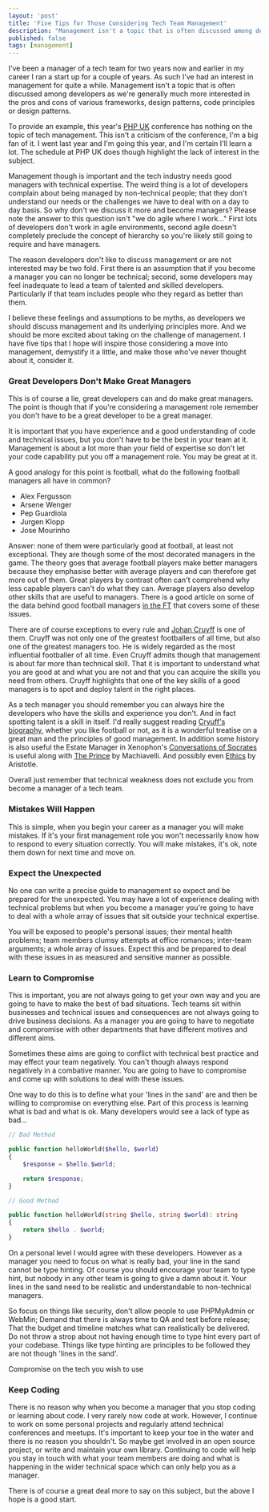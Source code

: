 ```yaml
---
layout: 'post'
title: 'Five Tips for Those Considering Tech Team Management'
description: "Management isn't a topic that is often discussed among developers as we're generally much more interested in the pros and cons of various frameworks, design patterns, code principles or design patterns"
published: false
tags: [management]
---
```


I've been a manager of a tech team for two years now and earlier in my career I ran a start up for a couple of years. As such I've had an interest in management for quite a while. Management isn't a topic that is often discussed among developers as we're generally much more interested in the pros and cons of various frameworks, design patterns, code principles or design patterns.

To provide an example, this year's [PHP UK](https://www.phpconference.co.uk/schedule/) conference has nothing on the topic of tech management. This isn't a criticism of the conference, I'm a big fan of it. I went last year and I'm going this year, and I'm certain I'll learn a lot. The schedule at PHP UK does though highlight the lack of interest in the subject.

Management though is important and the tech industry needs good managers with technical expertise. The weird thing is a lot of developers complain about being managed by non-technical people; that they don't understand our needs or the challenges we have to deal with on a day to day basis. So why don't we discuss it more and become managers? Please note the answer to this question isn't "we do agile where I work..." First lots of developers don't work in agile environments, second agile doesn't completely preclude the concept of hierarchy so you're likely still going to require and have managers.

The reason developers don't like to discuss management or are not interested may be two fold. First there is an assumption that if you become a manager you can no longer be technical; second, some developers may feel inadequate to lead a team of talented and skilled developers. Particularly if that team includes people who they regard as better than them.

I believe these feelings and assumptions to be myths, as developers we should discuss management and its underlying principles more. And we should be more excited about taking on the challenge of management. I have five tips that I hope will inspire those considering a move into management, demystify it a little, and make those who've never thought about it, consider it.

### Great Developers Don't Make Great Managers

This is of course a lie, great developers can and do make great managers. The point is though that if you're considering a management role remember you don't have to be a great developer to be a great manager.

It is important that you have experience and a good understanding of code and technical issues, but you don't have to be the best in your team at it. Management is about a lot more than your field of expertise so don't let your code capability put you off a management role. You may be great at it.

A good analogy for this point is football, what do the following football managers all have in common?

- Alex Fergusson
- Arsene Wenger
- Pep Guardiola
- Jurgen Klopp
- Jose Mourinho

Answer: none of them were particularly good at football, at least not exceptional. They are though some of the most decorated managers in the game. The theory goes that average football players make better managers because they emphasise better with average players and can therefore get more out of them. Great players by contrast often can't comprehend why less capable players can't do what they can. Average players also develop other skills that are useful to managers. There is a good article on some of the data behind good football managers [in the FT](https://www.ft.com/content/f340caae-47cd-11e1-b646-00144feabdc0) that covers some of these issues.

There are of course exceptions to every rule and [Johan Cruyff](https://en.wikipedia.org/wiki/Johan_Cruyff) is one of them. Cruyff was not only one of the greatest footballers of all time, but also one of the greatest managers too. He is widely regarded as the most influential footballer of all time. Even Cruyff admits though that management is about far more than technical skill. That it is important to understand what you are good at and what you are not and that you can acquire the skills you need from others. Cruyff highlights that one of the key skills of a good managers is to spot and deploy talent in the right places.

As a tech manager you should remember you can always hire the developers who have the skills and experience you don't. And in fact spotting talent is a skill in itself. I'd really suggest reading [Cryuff's biography](https://www.amazon.co.uk/My-Turn-Autobiography-Johan-Cruyff/dp/150981390X), whether you like football or not, as it is a wonderful treatise on a great man and the principles of good management. In addition some history is also useful the Estate Manager in Xenophon's [Conversations of Socrates](https://www.amazon.co.uk/Conversations-Socrates-Classics-Xenophon/dp/014044517X/) is useful along with [The Prince](https://www.amazon.co.uk/Prince-Niccolò-Machiavelli/dp/1536912883) by Machiavelli. And possibly even [Ethics](https://www.amazon.co.uk/Nicomachean-Ethics-Penguin-Classics/dp/0140449493) by Aristotle.

Overall just remember that technical weakness does not exclude you from become a manager of a tech team.

### Mistakes Will Happen

This is simple, when you begin your career as a manager you will make mistakes. If it's your first management role you won't necessarily know how to respond to every situation correctly. You will make mistakes, it's ok, note them down for next time and move on.

### Expect the Unexpected

No one can write a precise guide to management so expect and be prepared for the unexpected. You may have a lot of experience dealing with technical problems but when you become a manager you're going to have to deal with a whole array of issues that sit outside your technical expertise.

You will be exposed to people's personal issues; their mental health problems; team members clumsy attempts at office romances; inter-team arguments; a whole array of issues. Expect this and be prepared to deal with these issues in as measured and sensitive manner as possible.

### Learn to Compromise

This is important, you are not always going to get your own way and you are going to have to make the best of bad situations. Tech teams sit within businesses and technical issues and consequences are not always going to drive business decisions. As a manager you are going to have to negotiate and compromise with other departments that have different motives and different aims.

Sometimes these aims are going to conflict with technical best practice and may effect your team negatively. You can't though always respond negatively in a combative manner. You are going to have to compromise and come up with solutions to deal with these issues.

One way to do this is to define what your 'lines in the sand' are and then be willing to compromise on everything else. Part of this process is learning what is bad and what is ok. Many developers would see a lack of type as bad...

```php
// Bad Method

public function helloWorld($hello, $world)
{
    $response = $hello.$world;

    return $response;
}

// Good Method

public function helloWorld(string $hello, string $world): string
{
    return $hello . $world;
}
```

On a personal level I would agree with these developers. However as a manager you need to focus on what is really bad, your line in the sand cannot be type hinting. Of course you should encourage your team to type hint, but nobody in any other team is going to give a damn about it. Your lines in the sand need to be realistic and understandable to non-technical managers.

So focus on things like security, don't allow people to use PHPMyAdmin or WebMin; Demand that there is always time to QA and test before release; That the budget and timeline matches what can realistically be delivered. Do not throw a strop about not having enough time to type hint every part of your codebase. Things like type hinting are principles to be followed they are not though 'lines in the sand'.  

Compromise on the tech you wish to use

### Keep Coding

There is no reason why when you become a manager that you stop coding or learning about code. I very rarely now code at work. However, I continue to work on some personal projects and regularly attend technical conferences and meetups. It's important to keep your toe in the water and there is no reason you shouldn't. So maybe get involved in an open source project, or write and maintain your own library. Continuing to code will help you stay in touch with what your team members are doing and what is happening in the wider technical space which can only help you as a manager.

There is of course a great deal more to say on this subject, but the above I hope is a good start.
